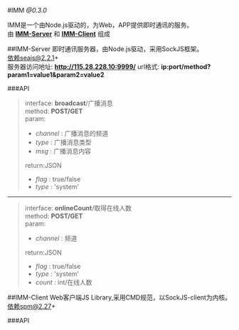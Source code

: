 #IMM *@0.3.0*

IMM是一个由Node.js驱动的，为Web，APP提供即时通讯的服务。	
由 **[IMM-Server](#imm-server)** 和 **[IMM-Client](#imm-client)** 组成

##IMM-Server
即时通讯服务器，由Node.js驱动，采用SockJS框架。	
依赖seajs@2.2.1+	
服务器访问地址: **<http://115.28.228.10:9999/>**
url格式: **ip:port/method?param1=value1&param2=value2**	

###API

> interface: **broadcast**/广播消息  
> method: **POST/GET**	
> param:  
>
> + *channel* : 广播消息的频道
> + *type* : 广播消息类型
> + *msg* : 广播消息内容
>
> return:JSON
>
> + *flag* : true/false
> + *type* : 'system'	

***

> interface: **onlineCount**/取得在线人数 		
> method: **POST/GET**		
> param:	
>
> + *channel* : 频道
>
> return:JSON
>
> + *flag* : true/false
> + *type* : 'system'
> + *count* : int/在线人数

##IMM-Client
Web客户端JS Library,采用CMD规范，以SockJS-client为内核。	
依赖spm@2.27+	

###API